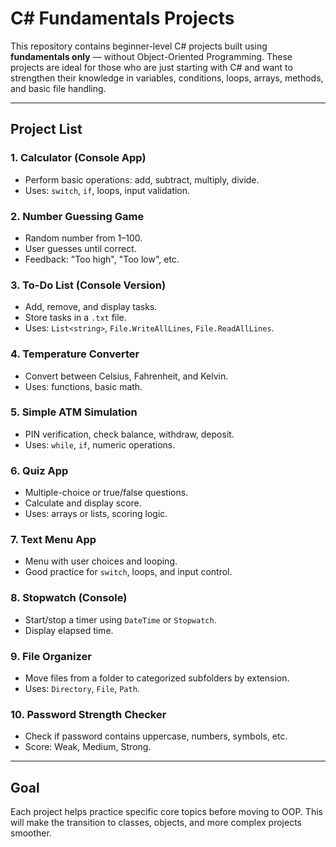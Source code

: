 # C# Fundamentals Projects 

This repository contains beginner-level C# projects built using **fundamentals only** — without Object-Oriented Programming. These projects are ideal for those who are just starting with C# and want to strengthen their knowledge in variables, conditions, loops, arrays, methods, and basic file handling.

---

##  Project List

### 1. Calculator (Console App)
- Perform basic operations: add, subtract, multiply, divide.
- Uses: `switch`, `if`, loops, input validation.

### 2. Number Guessing Game
- Random number from 1–100.
- User guesses until correct.
- Feedback: "Too high", "Too low", etc.

### 3. To-Do List (Console Version)
- Add, remove, and display tasks.
- Store tasks in a `.txt` file.
- Uses: `List<string>`, `File.WriteAllLines`, `File.ReadAllLines`.

### 4. Temperature Converter
- Convert between Celsius, Fahrenheit, and Kelvin.
- Uses: functions, basic math.

### 5. Simple ATM Simulation
- PIN verification, check balance, withdraw, deposit.
- Uses: `while`, `if`, numeric operations.

### 6. Quiz App
- Multiple-choice or true/false questions.
- Calculate and display score.
- Uses: arrays or lists, scoring logic.

### 7. Text Menu App
- Menu with user choices and looping.
- Good practice for `switch`, loops, and input control.

### 8. Stopwatch (Console)
- Start/stop a timer using `DateTime` or `Stopwatch`.
- Display elapsed time.

### 9. File Organizer
- Move files from a folder to categorized subfolders by extension.
- Uses: `Directory`, `File`, `Path`.

### 10. Password Strength Checker
- Check if password contains uppercase, numbers, symbols, etc.
- Score: Weak, Medium, Strong.

---

##  Goal
Each project helps practice specific core topics before moving to OOP. This will make the transition to classes, objects, and more complex projects smoother.




